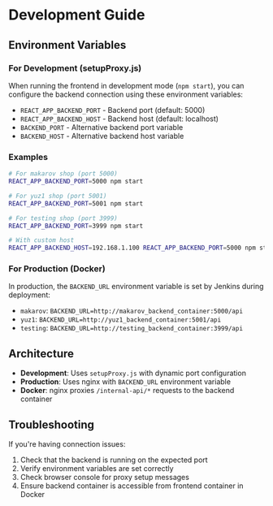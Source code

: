 # Development Guide

## Environment Variables

### For Development (setupProxy.js)

When running the frontend in development mode (`npm start`), you can configure the backend connection using these environment variables:

- `REACT_APP_BACKEND_PORT` - Backend port (default: 5000)
- `REACT_APP_BACKEND_HOST` - Backend host (default: localhost)
- `BACKEND_PORT` - Alternative backend port variable
- `BACKEND_HOST` - Alternative backend host variable

### Examples

```bash
# For makarov shop (port 5000)
REACT_APP_BACKEND_PORT=5000 npm start

# For yuz1 shop (port 5001)
REACT_APP_BACKEND_PORT=5001 npm start

# For testing shop (port 3999)
REACT_APP_BACKEND_PORT=3999 npm start

# With custom host
REACT_APP_BACKEND_HOST=192.168.1.100 REACT_APP_BACKEND_PORT=5000 npm start
```

### For Production (Docker)

In production, the `BACKEND_URL` environment variable is set by Jenkins during deployment:

- `makarov`: `BACKEND_URL=http://makarov_backend_container:5000/api`
- `yuz1`: `BACKEND_URL=http://yuz1_backend_container:5001/api`
- `testing`: `BACKEND_URL=http://testing_backend_container:3999/api`

## Architecture

- **Development**: Uses `setupProxy.js` with dynamic port configuration
- **Production**: Uses nginx with `BACKEND_URL` environment variable
- **Docker**: nginx proxies `/internal-api/*` requests to the backend container

## Troubleshooting

If you're having connection issues:

1. Check that the backend is running on the expected port
2. Verify environment variables are set correctly
3. Check browser console for proxy setup messages
4. Ensure backend container is accessible from frontend container in Docker



